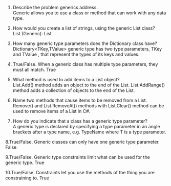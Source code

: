 1. Describe the problem generics address.  
Generic allows you to use a class or method that can work with any data type.  

2. How would you create a list of strings, using the generic List class?  
List (Generic): List<T>

3. How many generic type parameters does the Dictionary class have?   
Dictionary<TKey,TValue> generic type has two type parameters, TKey and TValue , that represent the types of its keys and values.

4. True/False. When a generic class has multiple type parameters, they must all match.  True
 
5. What method is used to add items to a List object?  
List.Add() method adds an object to the end of the List<T>. List.AddRange() method adds a collection of objects to the end of the List<T>.
  
6. Name two methods that cause items to be removed from a List.  
  Remove() and List.RemoveAt() methods with List.Clear() method can be used to remove items of a List<T> in C#.
  
7. How do you indicate that a class has a generic type parameter?  
  A generic type is declared by specifying a type parameter in an angle brackets after a type name, e.g. TypeName<T> where T is a type parameter.
  
8.True/False. Generic classes can only have one generic type parameter. False  
  
9.True/False. Generic type constraints limit what can be used for the generic type. True
  
10.True/False. Constraints let you use the methods of the thing you are constraining to. True
